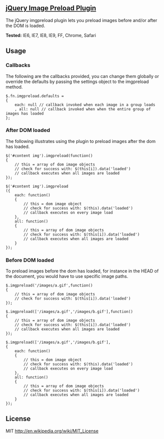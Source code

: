 ## [jQuery Image Preload Plugin][imgpreload]

The jQuery imgpreload plugin lets you preload images before and/or after the DOM is loaded.

**Tested:** IE6, IE7, IE8, IE9, FF, Chrome, Safari

## Usage

### Callbacks

The following are the callbacks provided, you can change them globally or override the defaults by passing the settings object to the imgpreload method.

    $.fn.imgpreload.defaults =
    {
        each: null // callback invoked when each image in a group loads
        , all: null // callback invoked when when the entire group of images has loaded
    };

### After DOM loaded

The following illustrates using the plugin to preload images after the dom has loaded.
```
$('#content img').imgpreload(function()
{
    // this = array of dom image objects
    // check for success with: $(this[i]).data('loaded')
    // callback executes when all images are loaded
});
```
```
$('#content img').imgpreload
({
    each: function()
    {
        // this = dom image object
        // check for success with: $(this).data('loaded')
        // callback executes on every image load
    },
    all: function()
    {
        // this = array of dom image objects
        // check for success with: $(this[i]).data('loaded')
        // callback executes when all images are loaded
    }
});
```

### Before DOM loaded

To preload images before the dom has loaded, for instance in the HEAD of the document, you would have to use specific image paths.
```
$.imgpreload('/images/a.gif',function()
{
    // this = array of dom image objects
    // check for success with: $(this[i]).data('loaded')
});
```
```
$.imgpreload(['/images/a.gif','/images/b.gif'],function()
{
    // this = array of dom image objects
    // check for success with: $(this[i]).data('loaded')
    // callback executes when all images are loaded
});
```
```
$.imgpreload(['/images/a.gif','/images/b.gif'],
{
    each: function()
    {
        // this = dom image object
        // check for success with: $(this).data('loaded')
        // callback executes on every image load
    },
    all: function()
    {
        // this = array of dom image objects
        // check for success with: $(this[i]).data('loaded')
        // callback executes when all images are loaded
    }
});
```
## License

MIT http://en.wikipedia.org/wiki/MIT_License

[imgpreload]: http://farinspace.com/jquery-image-preload-plugin/ "jQuery Image Preload Plugin"
